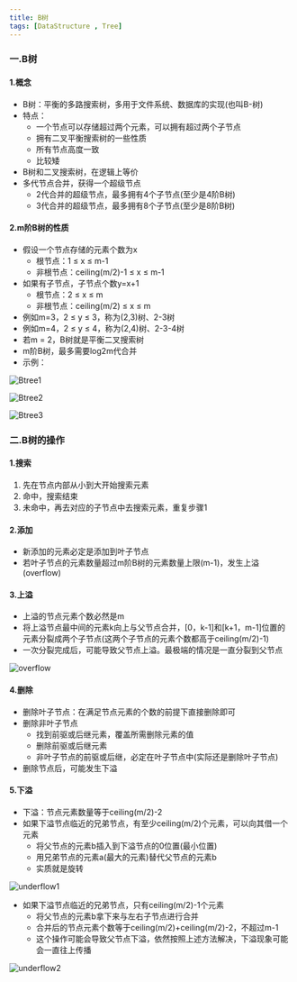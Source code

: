 ```yaml
---
title: B树
tags: [DataStructure , Tree]
---
```




### 一.B树

#### 1.概念

- B树：平衡的多路搜索树，多用于文件系统、数据库的实现(也叫B-树)
- 特点：
  - 一个节点可以存储超过两个元素，可以拥有超过两个子节点
  - 拥有二叉平衡搜索树的一些性质
  - 所有节点高度一致
  - 比较矮
- B树和二叉搜索树，在逻辑上等价
- 多代节点合并，获得一个超级节点
  - 2代合并的超级节点，最多拥有4个子节点(至少是4阶B树)
  - 3代合并的超级节点，最多拥有8个子节点(至少是8阶B树)

#### 2.m阶B树的性质

- 假设一个节点存储的元素个数为x
  - 根节点：1 ≤ x ≤ m-1
  - 非根节点：ceiling(m/2)-1 ≤ x ≤ m-1
- 如果有子节点，子节点个数y=x+1
  - 根节点：2 ≤ x ≤ m
  - 非根节点：ceiling(m/2) ≤ x ≤ m
- 例如m=3，2 ≤ y ≤ 3，称为(2,3)树、2-3树
- 例如m=4，2 ≤ y ≤ 4，称为(2,4)树、2-3-4树
- 若m = 2，B树就是平衡二叉搜索树
- m阶B树，最多需要log2m代合并
- 示例：

![Btree1](D:\blog\source\_posts\B树\Btree1.png)

![Btree2](D:\blog\source\_posts\B树\Btree2.png)

![Btree3](D:\blog\source\_posts\B树\Btree3.png)

### 二.B树的操作

#### 1.搜索

1. 先在节点内部从小到大开始搜索元素
2. 命中，搜索结束
3. 未命中，再去对应的子节点中去搜索元素，重复步骤1

#### 2.添加

- 新添加的元素必定是添加到叶子节点
- 若叶子节点的元素数量超过m阶B树的元素数量上限(m-1)，发生上溢(overflow)

#### 3.上溢

- 上溢的节点元素个数必然是m
- 将上溢节点最中间的元素k向上与父节点合并，[0，k-1]和[k+1，m-1]位置的元素分裂成两个子节点(这两个子节点的元素个数都高于ceiling(m/2)-1)
- 一次分裂完成后，可能导致父节点上溢。最极端的情况是一直分裂到父节点

![overflow](D:\blog\source\_posts\B树\overflow.png)

#### 4.删除

- 删除叶子节点：在满足节点元素的个数的前提下直接删除即可
- 删除非叶子节点
  - 找到前驱或后继元素，覆盖所需删除元素的值
  - 删除前驱或后继元素
  - 非叶子节点的前驱或后继，必定在叶子节点中(实际还是删除叶子节点)
- 删除节点后，可能发生下溢

#### 5.下溢

- 下溢：节点元素数量等于ceiling(m/2)-2
- 如果下溢节点临近的兄弟节点，有至少ceiling(m/2)个元素，可以向其借一个元素
  - 将父节点的元素b插入到下溢节点的0位置(最小位置)
  - 用兄弟节点的元素a(最大的元素)替代父节点的元素b
  - 实质就是旋转

![underflow1](D:\blog\source\_posts\B树\underflow1.png)

- 如果下溢节点临近的兄弟节点，只有ceiling(m/2)-1个元素
  - 将父节点的元素b拿下来与左右子节点进行合并
  - 合并后的节点元素个数等于ceiling(m/2)+ceiling(m/2)-2，不超过m-1
  - 这个操作可能会导致父节点下溢，依然按照上述方法解决，下溢现象可能会一直往上传播

![underflow2](D:\blog\source\_posts\B树\underflow2.png)